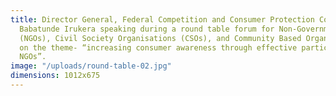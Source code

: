 ```yaml
---
title: Director General, Federal Competition and Consumer Protection Commission (FCCPC),
  Babatunde Irukera speaking during a round table forum for Non-Governmental Organisations
  (NGOs), Civil Society Organisations (CSOs), and Community Based Organisations (CBOs)
  on the theme- “increasing consumer awareness through effective participation of
  NGOs”.
image: "/uploads/round-table-02.jpg"
dimensions: 1012x675
---
```


